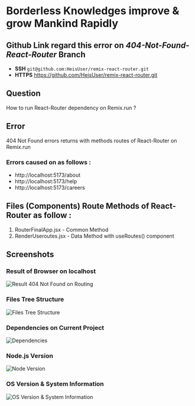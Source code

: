 # Borderless Knowledges improve & grow Mankind Rapidly

## Github Link regard this error on _404-Not-Found-React-Router_ Branch
- **SSH** ```git@github.com:HeisUser/remix-react-router.git```
- **HTTPS** https://github.com/HeisUser/remix-react-router.git

## Question
How to run React-Router dependency on Remix.run ?

## Error
404 Not Found errors returns with methods routes of React-Router on Remix.run
### Errors caused on as follows :
- http://localhost:5173/about
- http://localhost:5173/help
- http://localhost:5173/careers

## Files (Components) Route Methods of React-Router as follow :
1. RouterFinalApp.jsx - Common Method
2. RenderUseroutes.jsx - Data Method with useRoutes() component

## Screenshots
### Result of Browser on localhost
![Result 404 Not Found on Routing](https://github.com/user-attachments/assets/b959c685-1ed8-440c-b564-9fb2a5b0ff11)

### Files Tree Structure
![Files Tree Structure](https://github.com/user-attachments/assets/a51c8ae1-f125-47a4-b3d2-86b7c0d8a411)

### Dependencies on Current Project
![Dependencies](https://github.com/user-attachments/assets/6ed59c7d-0bf8-4abc-82a3-80db5e2f0c9f)

### Node.js Version
![Node Version](https://github.com/user-attachments/assets/a7532568-427e-4cef-adbd-c178dd19612b)

### OS Version & System Information
![OS Version & System Information](https://github.com/user-attachments/assets/3d4a4acd-4271-4164-9697-b75e16b0e91a)
